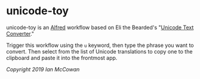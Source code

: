 # unicode-toy

unicode-toy is an [Alfred] workflow based on
Eli the Bearded's "[Unicode Text Converter]."

Trigger this workflow using the `u` keyword, then type the phrase you want to
convert. Then select from the list of Unicode translations to copy one to the
clipboard and paste it into the frontmost app.

[Alfred]: http://www.alfredapp.com/
[Unicode Text Converter]: https://qaz.wtf/u/convert.cgi

*Copyright 2019 Ian McCowan*  
